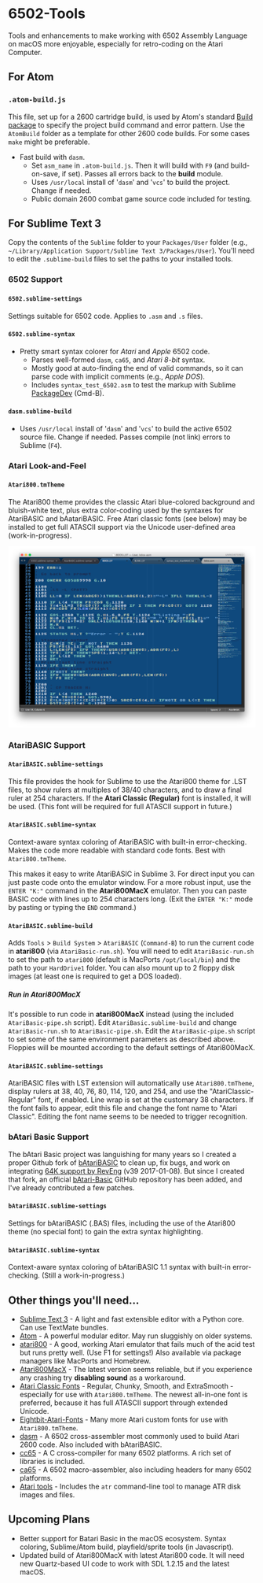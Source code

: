 # 6502-Tools
Tools and enhancements to make working with 6502 Assembly Language on macOS more enjoyable, especially for retro-coding on the Atari Computer.

## For Atom

### `.atom-build.js`
This file, set up for a 2600 cartridge build, is used by Atom's standard [Build package](https://atom.io/packages/build) to specify the project build command and error pattern. Use the `AtomBuild` folder as a template for other 2600 code builds. For some cases `make` might be preferable.
- Fast build with `dasm`.
  - Set `asm_name` in `.atom-build.js`. Then it will build with `F9` (and build-on-save, if set). Passes all errors back to the **build** module.
  - Uses `/usr/local` install of '`dasm`' and '`vcs`' to build the project. Change if needed.
  - Public domain 2600 combat game source code included for testing.

## For Sublime Text 3

Copy the contents of the `Sublime` folder to your `Packages/User` folder (e.g., `~/Library/Application Support/Sublime Text 3/Packages/User`). You'll need to edit the `.sublime-build` files to set the paths to your installed tools.

### 6502 Support

#### `6502.sublime-settings`
Settings suitable for 6502 code. Applies to `.asm` and `.s` files.

#### `6502.sublime-syntax`
- Pretty smart syntax colorer for *Atari* and *Apple* 6502 code.
  - Parses well-formed `dasm`, `ca65`, and *Atari 8-bit* syntax.
  - Mostly good at auto-finding the end of valid commands, so it can parse code with implicit comments (e.g., *Apple DOS*).
  - Includes `syntax_test_6502.asm` to test the markup with Sublime [PackageDev](https://packagecontrol.io/packages/PackageDev) (Cmd-B).

#### `dasm.sublime-build`
- Uses `/usr/local` install of '`dasm`' and '`vcs`' to build the active 6502 source file. Change if needed. Passes compile (not link) errors to Sublime (`F4`).

### Atari Look-and-Feel

#### `Atari800.tmTheme`
The Atari800 theme provides the classic Atari blue-colored background and bluish-white text, plus extra color-coding used by the syntaxes for AtariBASIC and bAatariBASIC. Free Atari classic fonts (see below) may be installed to get full ATASCII support via the Unicode user-defined area (work-in-progress).

![Atari800.tmTheme](_img/atari-code-theme.png)

### AtariBASIC Support

#### `AtariBASIC.sublime-settings`
This file provides the hook for Sublime to use the Atari800 theme for .LST files, to show rulers at multiples of 38/40 characters, and to draw a final ruler at 254 characters. If the **Atari Classic (Regular)** font is installed, it will be used. (This font will be required for full ATASCII support in future.)

#### `AtariBASIC.sublime-syntax`
Context-aware syntax coloring of AtariBASIC with built-in error-checking. Makes the code more readable with standard code fonts. Best with `Atari800.tmTheme`.

This makes it easy to write AtariBASIC in Sublime 3. For direct input you can just paste code onto the emulator window. For a more robust input, use the `ENTER "K:"` command in the **Atari800MacX** emulator. Then you can paste BASIC code with lines up to 254 characters long. (Exit the `ENTER "K:"` mode by pasting or typing the `END` command.)

#### `AtariBASIC.sublime-build`
Adds `Tools` > `Build System` > `AtariBASIC` (`Command-B`) to run the current code in **atari800** (via `AtariBasic-run.sh`). You will need to edit `AtariBasic-run.sh` to set the path to `atari800` (default is MacPorts `/opt/local/bin`) and the path to your `HardDrive1` folder. You can also mount up to 2 floppy disk images (at least one is required to get a DOS loaded).

##### Run in Atari800MacX
It's possible to run code in **atari800MacX** instead (using the included `AtariBasic-pipe.sh` script). Edit `AtariBasic.sublime-build` and change `AtariBasic-run.sh` to `AtariBasic-pipe.sh`. Edit the `AtariBasic-pipe.sh` script to set some of the same environment parameters as described above. Floppies will be mounted according to the default settings of Atari800MacX.

#### `AtariBASIC.sublime-settings`
AtariBASIC files with LST extension will automatically use `Atari800.tmTheme`, display rulers at 38, 40, 76, 80, 114, 120, and 254, and use the "AtariClassic-Regular" font, if enabled. Line wrap is set at the customary 38 characters. If the font fails to appear, edit this file and change the font name to "Atari Classic". Editing the font name seems to be needed to trigger recognition.

### bAtari Basic Support
The bAtari Basic project was languishing for many years so I created a proper Github fork of [bAtariBASIC](/thinkyhead/bAtariBASIC) to clean up, fix bugs, and work on integrating [64K support by RevEng](http://atariage.com/forums/topic/214909-bb-with-native-64k-cart-support-11dreveng/) (v39 2017-01-08). But since I created that fork, an official [bAtari-Basic](https://github.com/batari-Basic/batari-Basic) GitHub repository has been added, and I've already contributed a few patches.

#### `bAtariBASIC.sublime-settings`
Settings for bAtariBASIC (.BAS) files, including the use of the Atari800 theme (no special font) to gain the extra syntax highlighting.

#### `bAtariBASIC.sublime-syntax`
Context-aware syntax coloring of bAtariBASIC 1.1 syntax with built-in error-checking. (Still a work-in-progress.)

## Other things you'll need…
  - [Sublime Text 3](https://www.sublimetext.com/3) - A light and fast extensible editor with a Python core. Can use TextMate bundles.
  - [Atom](http://atom.io) - A powerful modular editor. May run sluggishly on older systems.
  - [atari800](https://sourceforge.net/projects/atari800/files/atari800/) - A good, working Atari emulator that fails much of the acid test but runs pretty well. (Use F1 for settings!) Also available via package managers like MacPorts and Homebrew.
  - [Atari800MacX](https://github.com/atarimacosx/Atari800MacX/releases) - The latest version seems reliable, but if you experience any crashing try **disabling sound** as a workaround.
  - [Atari Classic Fonts](http://members.bitstream.net/marksim/atarimac/fonts.html) - Regular, Chunky, Smooth, and ExtraSmooth - especially for use with `Atari800.tmTheme`. The newest all-in-one font is preferred, because it has full ATASCII support through extended Unicode.
  - [Eightbit-Atari-Fonts](https://github.com/TheRobotFactory/EightBit-Atari-Fonts) - Many more Atari custom fonts for use with `Atari800.tmTheme`.
  - [dasm](http://dasm-dillon.sourceforge.net) - A 6502 cross-assembler most commonly used to build Atari 2600 code. Also included with bAtariBASIC.
  - [cc65](https://github.com/cc65/cc65) - A C cross-compiler for many 6502 platforms. A rich set of libraries is included.
  - [ca65](https://github.com/cc65/cc65) - A 6502 macro-assembler, also including headers for many 6502 platforms.
  - [Atari tools](https://github.com/jhallen/atari-tools) - Includes the `atr` command-line tool to manage ATR disk images and files.

## Upcoming Plans
- Better support for Batari Basic in the macOS ecosystem. Syntax coloring, Sublime/Atom build, playfield/sprite tools (in Javascript).
- Updated build of Atari800MacX with latest Atari800 code. It will need new Quartz-based UI code to work with SDL 1.2.15 and the latest macOS.
